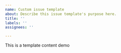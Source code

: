 ```yaml
---
name: Custom issue template
about: Describe this issue template's purpose here.
title: ''
labels: ''
assignees: ''

---
```


This is a template content demo
